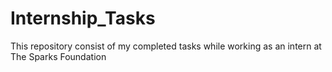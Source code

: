 # Internship_Tasks
This repository consist of my completed tasks while working as an intern at The Sparks Foundation
